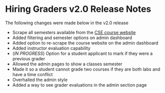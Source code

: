 # Hiring Graders v2.0 Release Notes

The following changes were made below in the v2.0 release

- Scrape all semesters available from the [CSE course website](https://web.cse.ohio-state.edu/oportal/schedule_display)
- Added filtering and semester options on admin dashboard
- Added option to re-scrape the course website on the admin dashboard
- Added instructor evaluation capability
- (*IN PROGRESS*) Option for a student applicant to mark if they were a previous grader
- Allowed the admin pages to show a classes semester
- Made it so a student cannot grade two courses if they are both labs and have a time conflict
- Overhalled the admin style
- Added a way to see grader evaluations in the admin section page
